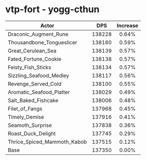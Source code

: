 # vtp-fort - yogg-cthun
| Actor | DPS | Increase |
|---|:---:|:---:|
|Draconic_Augment_Rune|138228|0.64%|
|Thousandbone_Tongueslicer|138160|0.59%|
|Great_Cerulean_Sea|138139|0.57%|
|Fated_Fortune_Cookie|138138|0.57%|
|Feisty_Fish_Sticks|138134|0.57%|
|Sizzling_Seafood_Medley|138117|0.56%|
|Revenge_Served_Cold|138100|0.55%|
|Aromatic_Seafood_Platter|138029|0.49%|
|Salt_Baked_Fishcake|138006|0.48%|
|Filet_of_Fangs|137968|0.45%|
|Timely_Demise|137916|0.41%|
|Seamoth_Surprise|137838|0.36%|
|Roast_Duck_Delight|137745|0.29%|
|Thrice_Spiced_Mammoth_Kabob|137515|0.12%|
|Base|137350|0.00%|
